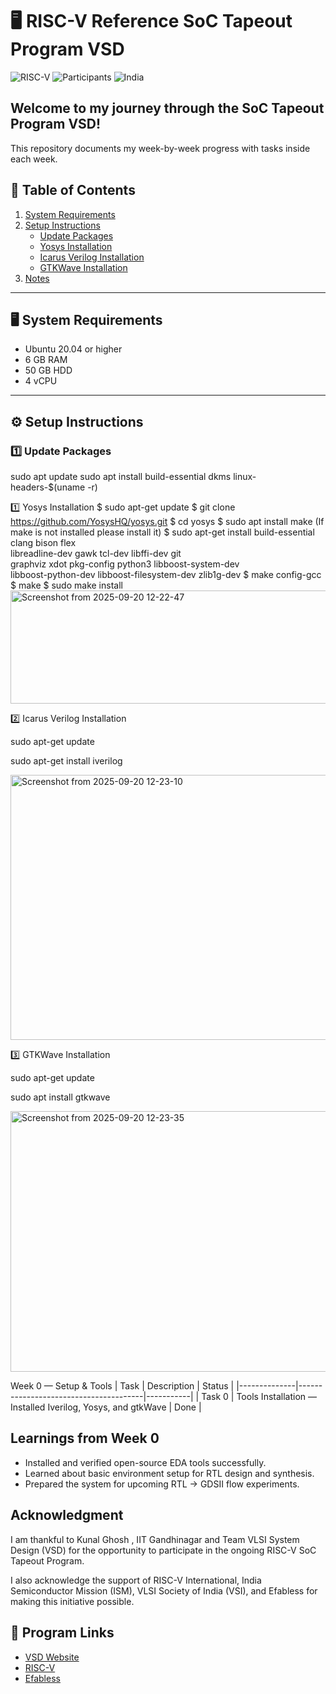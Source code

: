 # 🖥️ RISC-V Reference SoC Tapeout Program VSD

![RISC-V](https://img.shields.io/badge/RISC-V-VSD-blue) ![Participants](https://img.shields.io/badge/Participants-India-orange) ![India](https://img.shields.io/badge/Made%20in-India-green)

## Welcome to my journey through the SoC Tapeout Program VSD!
This repository documents my week-by-week progress with tasks inside each week.

## 📑 Table of Contents
1. [System Requirements](#-system-requirements)
2. [Setup Instructions](#-setup-instructions)
   - [Update Packages](#1️⃣-update-packages)
   - [Yosys Installation](#2️⃣-yosys-installation)
   - [Icarus Verilog Installation](#3️⃣-icarus-verilog-installation)
   - [GTKWave Installation](#4️⃣-gtkwave-installation)
3. [Notes](#-notes)

---

## 🖥️ System Requirements
- Ubuntu 20.04 or higher  
- 6 GB RAM  
- 50 GB HDD  
- 4 vCPU  

---

## ⚙️ Setup Instructions

### 1️⃣ Update Packages

sudo apt update
sudo apt install build-essential dkms linux-headers-$(uname -r)



1️⃣ Yosys Installation
$ sudo apt-get update
$ git clone https://github.com/YosysHQ/yosys.git
$ cd yosys
$ sudo apt install make (If make is not installed please install it)
$ sudo apt-get install build-essential clang bison flex \
libreadline-dev gawk tcl-dev libffi-dev git \
graphviz xdot pkg-config python3 libboost-system-dev \
libboost-python-dev libboost-filesystem-dev zlib1g-dev
$ make config-gcc
$ make
$ sudo make install
<img width="753" height="181" alt="Screenshot from 2025-09-20 12-22-47" src="https://github.com/user-attachments/assets/4edbbf42-3ea2-403c-9001-b15fc97489da" />







2️⃣ Icarus Verilog Installation

sudo apt-get update

sudo apt-get install iverilog

<img width="721" height="424" alt="Screenshot from 2025-09-20 12-23-10" src="https://github.com/user-attachments/assets/ac14c44e-e623-4103-9e44-c9db131cf37d" />


3️⃣ GTKWave Installation

sudo apt-get update

sudo apt install gtkwave

<img width="724" height="417" alt="Screenshot from 2025-09-20 12-23-35" src="https://github.com/user-attachments/assets/60b44559-524a-4409-a147-5a27a103149d" />





 Week 0 — Setup & Tools
| Task         | Description                           | Status    |
|--------------|---------------------------------------|-----------|
| Task 0       |  Tools Installation — Installed Iverilog, Yosys, and gtkWave | Done    |

## Learnings from Week 0
- Installed and verified open-source EDA tools successfully.
- Learned about basic environment setup for RTL design and synthesis.
- Prepared the system for upcoming RTL → GDSII flow experiments.

## Acknowledgment
I am thankful to Kunal Ghosh , IIT Gandhinagar and Team VLSI System Design (VSD) for the opportunity to participate in the ongoing RISC-V SoC Tapeout Program.

I also acknowledge the support of RISC-V International, India Semiconductor Mission (ISM), VLSI Society of India (VSI), and Efabless for making this initiative possible.



## 🔗 Program Links
- [VSD Website](https://www.vlsisystemdesign.com/)
- [RISC-V](https://riscv.org/)
- [Efabless](https://efabless.com/)

